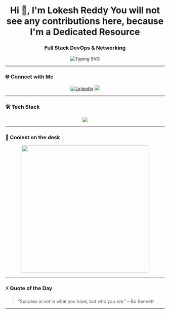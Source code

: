 <!-- Lokesh Reddy's GitHub Profile -->

<h1 align="center">Hi 👋, I'm Lokesh Reddy
You will not see any contributions here, because I'm a Dedicated Resource</h1>
<h3 align="center">Full Stack DevOps & Networking </h3>

<p align="center">
  <img src="https://readme-typing-svg.herokuapp.com?font=Fira+Code&weight=600&pause=1000&color=03F8FF&center=true&vCenter=true&width=435&lines=Full+Stack+DevOps+Networking;Cloud+Native+Dev;Welcome+to+my+GitHub+Profile!" alt="Typing SVG" />
</p>

---

### 🌐 Connect with Me
<p align="center">
  <a href="https://www.linkedin.com/in/lokeshreddy001" target="_blank"><img src="https://img.shields.io/badge/LinkedIn-Connect-blue?logo=linkedin" alt="LinkedIn" /></a>
  <a href="mailto:lokesh@anscer.com"><img src="https://img.shields.io/badge/Email-punuru.lokeshreddy@gmail.com-red?logo=gmail" /></a>
</p>

---

### 🛠️ Tech Stack
<p align="center">
  <img src="https://skillicons.dev/icons?i=docker,jenkins,terraform,ansible,kubernetes,git,github,linux,bash,python,aws,azure" />
</p>

---

### 🧙 Coolest on the desk

<p align="center">
  <img src="https://media.giphy.com/media/qgQUggAC3Pfv687qPC/giphy.gif" width="400" />
</p>

---

### ⚡ Quote of the Day

> “Success is not in what you have, but who you are.” – Bo Bennett

---
